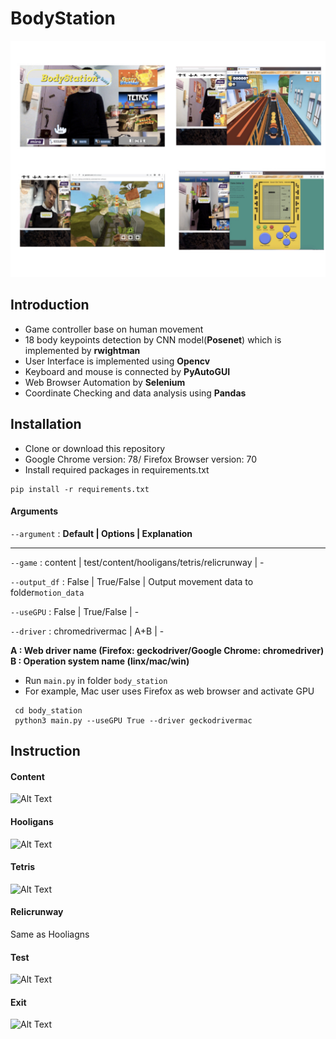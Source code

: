 # BodyStation
![Alt Text](https://github.com/15077693d/readme_image/blob/master/bodystation/bodystation.jpeg)
## Introduction
- Game controller base on human movement
- 18 body keypoints detection by CNN model(**Posenet**) which is implemented by **rwightman**
- User Interface is implemented using **Opencv**
- Keyboard and mouse is connected by **PyAutoGUI**
- Web Browser Automation by **Selenium**
- Coordinate Checking and data analysis using **Pandas**

## Installation
- Clone or download this repository
- Google Chrome version: 78/ Firefox Browser version: 70
- Install required packages in requirements.txt

```
pip install -r requirements.txt
```
#### Arguments

 ``--argument`` : **Default | Options | Explanation**

------------
``--game`` : content | test/content/hooligans/tetris/relicrunway | -

``--output_df`` : False | True/False | Output movement data to folder``motion_data`` 

``--useGPU`` : False | True/False | -

``--driver`` : chromedrivermac |  A+B | -

 **A : Web driver name (Firefox: geckodriver/Google Chrome: chromedriver)
 B : Operation system name (linx/mac/win)**
- Run ```main.py``` in folder ```body_station```
- For example, Mac user uses Firefox as web browser and activate GPU

```
 cd body_station
 python3 main.py --useGPU True --driver geckodrivermac
```
## Instruction
#### Content
![Alt Text](https://github.com/15077693d/readme_image/blob/master/bodystation/content.gif)
#### Hooligans
![Alt Text](https://github.com/15077693d/readme_image/blob/master/bodystation/hooligans.gif)
#### Tetris
![Alt Text](https://github.com/15077693d/readme_image/blob/master/bodystation/tetris.gif)
#### Relicrunway
Same as Hooliagns
#### Test
![Alt Text](https://github.com/15077693d/readme_image/blob/master/bodystation/test.gif)
#### Exit
![Alt Text](https://github.com/15077693d/readme_image/blob/master/bodystation/quit.gif)
